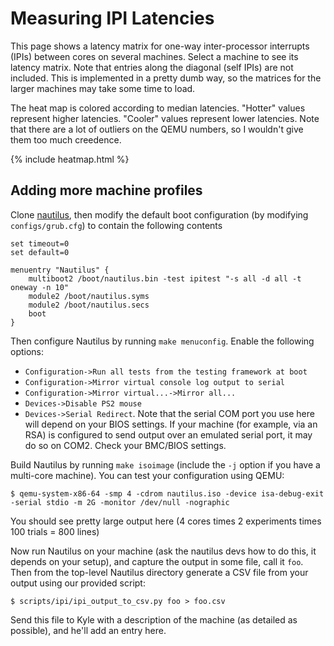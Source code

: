 # Measuring IPI Latencies

This page shows a latency matrix for one-way inter-processor interrupts (IPIs)
between cores on several machines. Select a machine to see its latency matrix.
Note that entries along the diagonal (self IPIs) are not included. This is implemented
in a pretty dumb way, so the matrices for the larger machines may take some time to load. 

The heat map is colored according to median latencies.  "Hotter" values
represent higher latencies. "Cooler" values represent lower latencies. Note
that there are a lot of outliers on the QEMU numbers, so I wouldn't give them
too much creedence.


{% include heatmap.html %}

## Adding more machine profiles

Clone [nautilus](https://github.com/hexsa-lab/nautilus), then modify the default boot configuration (by modifying `configs/grub.cfg`) to contain
the following contents

```
set timeout=0
set default=0

menuentry "Nautilus" {
    multiboot2 /boot/nautilus.bin -test ipitest "-s all -d all -t oneway -n 10"
    module2 /boot/nautilus.syms
    module2 /boot/nautilus.secs
    boot
}
```

Then configure Nautilus by running `make menuconfig`. Enable the following options:
- `Configuration->Run all tests from the testing framework at boot`
- `Configuration->Mirror virtual console log output to serial`
- `Configuration->Mirror virtual...->Mirror all...`
- `Devices->Disable PS2 mouse`
- `Devices->Serial Redirect`. Note that the serial COM port you use here will depend on your BIOS settings. 
   If your machine (for example, via an RSA) is configured to send output over an emulated serial port, it may do so on COM2. Check your BMC/BIOS settings.

Build Nautilus by running `make isoimage` (include the `-j` option if you have a multi-core machine). You can test your configuration
using QEMU:

```
$ qemu-system-x86-64 -smp 4 -cdrom nautilus.iso -device isa-debug-exit -serial stdio -m 2G -monitor /dev/null -nographic
```

You should see pretty large output here (4 cores times 2 experiments times 100 trials = 800 lines)

Now run Nautilus on your machine (ask the nautilus devs how to do this, it depends on your setup), and capture the output in some file, call it `foo`.
Then from the top-level Nautilus directory generate a CSV file from your output using our provided script:

```
$ scripts/ipi/ipi_output_to_csv.py foo > foo.csv
```

Send this file to Kyle with a description of the machine (as detailed as possible), and he'll add an entry here.
